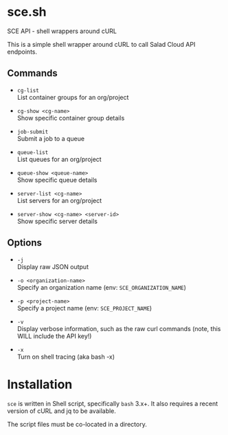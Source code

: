 # sce.sh
SCE API - shell wrappers around cURL

This is a simple shell wrapper around cURL to call Salad Cloud API endpoints.

## Commands

* `cg-list`  
  List container groups for an org/project

* `cg-show <cg-name>`  
  Show specific container group details

* `job-submit`  
  Submit a job to a queue

* `queue-list`  
  List queues for an org/project

* `queue-show <queue-name>`  
  Show specific queue details

* `server-list <cg-name>`  
  List servers for an org/project

* `server-show <cg-name> <server-id>`  
  Show specific server details

## Options

* `-j`  
    Display raw JSON output

* `-o <organization-name>`  
    Specify an organization name (env: `SCE_ORGANIZATION_NAME`)

* `-p <project-name>`  
    Specify a project name (env: `SCE_PROJECT_NAME`)

* `-v`  
    Display verbose information, such as the raw curl commands (note, this WILL include the API key!)

* `-x`  
    Turn on shell tracing (aka bash -x)

# Installation

`sce` is written in Shell script, specifically `bash` 3.x+.  It also requires a
recent version of cURL and jq to be available.

The script files must be co-located in a directory.
